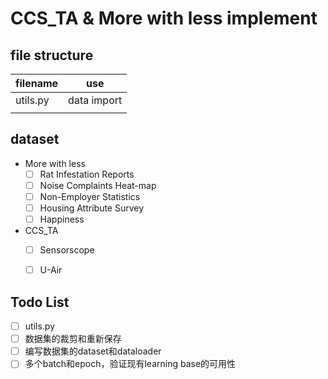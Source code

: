# CCS_TA & More with less implement

## file structure

| filename | use  |
| -------- | ---- |
| utils.py | data import |
|      |      |


## dataset
- More with less
  -	[ ] Rat Infestation Reports
  -	[ ] Noise Complaints Heat-map
  -	[ ] Non-Employer Statistics
  -	[ ] Housing Attribute Survey
  -	[ ] Happiness
- CCS_TA
  - [ ] Sensorscope
  - [ ] U-Air


## Todo List
- [ ] utils.py
- [ ] 数据集的裁剪和重新保存
- [ ] 编写数据集的dataset和dataloader
- [ ] 多个batch和epoch，验证现有learning base的可用性
